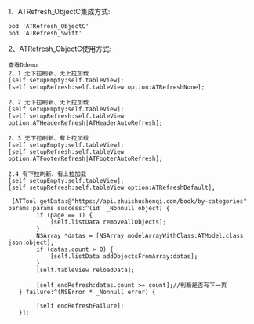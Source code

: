 
1、ATRefresh_ObjectC集成方式:

    pod 'ATRefresh_ObjectC'
    pod 'ATRefresh_Swift'
    
2、ATRefresh_ObjectC使用方式:

    查看Ddemo
    2、1 无下拉刷新、无上拉加载
    [self setupEmpty:self.tableView];
    [self setupRefresh:self.tableView option:ATRefreshNone];
    
    2、2 无下拉刷新、无上拉加载
    [self setupEmpty:self.tableView];
    [self setupRefresh:self.tableView option:ATHeaderRefresh|ATHeaderAutoRefresh];
    
    2、3 无下拉刷新、有上拉加载
    [self setupEmpty:self.tableView];
    [self setupRefresh:self.tableView option:ATFooterRefresh|ATFooterAutoRefresh];
    
    2.4 有下拉刷新、有上拉加载
    [self setupEmpty:self.tableView];
    [self setupRefresh:self.tableView option:ATRefreshDefault];
   
     [ATTool getData:@"https://api.zhuishushenqi.com/book/by-categories" params:params success:^(id  _Nonnull object) {
            if (page == 1) {
                [self.listData removeAllObjects];
            }
            NSArray *datas = [NSArray modelArrayWithClass:ATModel.class json:object];
            if (datas.count > 0) {
                [self.listData addObjectsFromArray:datas];
            }
            [self.tableView reloadData];
            
            [self endRefresh:datas.count >= count];//判断是否有下一页
       } failure:^(NSError * _Nonnull error) {
       
            [self endRefreshFailure];
       }];
